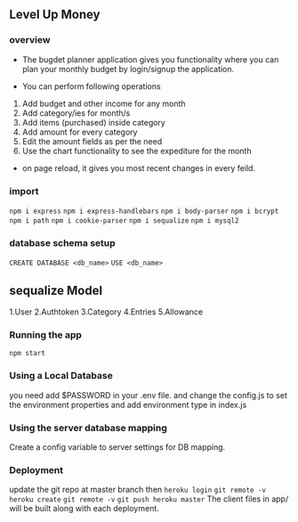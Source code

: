 ## Level Up Money


### overview

* The bugdet planner application gives you functionality where you can plan your monthly budget by login/signup the application.

* You can perform following operations

1. Add budget and other income for any month
2. Add category/ies for month/s
3. Add items (purchased) inside category
4. Add amount for every category
5. Edit the amount fields as per the need
6. Use the chart functionality to see the expediture for the month
* on page reload, it gives you most recent changes in every feild.


### import
`npm i express`
`npm i express-handlebars`
`npm i body-parser`
`npm i bcrypt`
`npm i path`
`npm i cookie-parser`
`npm i sequalize`
`npm i mysql2`


### database schema setup

`CREATE DATABASE <db_name>`
`USE <db_name>`

## sequalize Model 
1.User
2.Authtoken
3.Category
4.Entries
5.Allowance


### Running the app
 `npm start`


### Using a Local Database
you need add $PASSWORD in your .env file.
and change the config.js to set the environment properties and add environment type in index.js 

### Using the server database mapping
Create a config variable to server settings for DB mapping.


### Deployment
update the git repo at master branch then
`heroku login`
`git remote -v`
`heroku create`
`git remote -v`
`git push heroku master` 
The client files in app/ will be built along with each deployment.